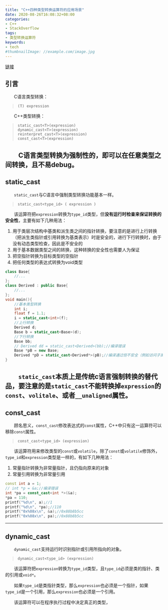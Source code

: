 ```yaml
---
title: "C++四种类型转换运算符的应用场景"
date: 2020-08-26T16:08:32+08:00
categories:
- C++
- StackOverflow
tags:
- 类型转换运算符
keywords:
- tech
#thumbnailImage: //example.com/image.jpg
---
```

[链接](https://stackoverflow.com/questions/332030/when-should-static-cast-dynamic-cast-const-cast-and-reinterpret-cast-be-used)
<!--more-->
## 引言
　　C语言类型转换：
> `(T) expression`

　　C++类型转换：
> `static_cast<T>(expression)`  
`dynamic_cast<T>(expression)`  
`reinterpret_cast<T>(expression)`  
`const_cast<T>(expression)`

　　C语言类型转换为强制性的，即可以在任意类型之间转换，且不易debug。
---
## **static_cast**
　　`static_cast`与C语言中强制类型转换功能基本一样。
> `static_cast<type_id> ( expression )`

　　该运算符把`expression`转换为`type_id`类型，但**没有运行时检查来保证转换的安全性**，主要有如下几种用法：
1. 用于类层次结构中基类和派生类之间的指针转换，要注意的是进行上行转换（把派生类指针或引用转换为基类表示）时是安全的，进行下行转换时，由于没有动态类型检查，因此是不安全的
2. 用于基本数据类型之间的转换，这种转换的安全性也需要人为保证
3. 把空指针转换为目标类型的空指针
4. 把任何类型的表达式转换为void类型

```cpp
class Base{
    //...
};
class Derived : public Base{
    //...
};
void main(){
    //基本类型转换
    int i;
    float f = 1.1;
    i = static_cast<int>(f);
    //上行转换
    Derived d;
    Base b = static_cast<Base>(d);
    //下行转换
    Base bb;
    // Derived dd = static_cast<Derived>(bb);//编译错误
    Base *pB = new Base;
    Derived *pD = static_cast<Derived*>(pB);//编译通过但不安全（例如访问子类成员）
}
```

　　`static_cast`本质上是传统c语言强制转换的替代品，要注意的是`static_cast`不能转换掉`expression`的`const`、`volitale`、或者`__unaligned`属性。
---
## **const_cast**
　　顾名思义，`const_cast`修改表达式的`const`属性，C++中只有这一运算符可以移除`const`属性。
> `const_cast<type_id> (expression)`

　　该运算符用来修改类型的`const`或`volatile`，除了`const`或`volatile`修饰外，`type_id`和`expression`类型是一样的，有如下几种用法：
1. 常量指针转换为非常量指针，且仍指向原来的对象
2. 常量引用转换为非常量引用

```cpp
const int a = 1;
// int *p = &a;//编译错误
int *pa = const_cast<int *>(&a);
*pa = 110;
printf("%d\n", a);//1
printf("%d\n", *pa);//110
printf("0x%08x\n", &a);//0x88b8b5cc
printf("0x%08x\n", pa);//0x88b8b5cc
```
---
## **dynamic_cast**
　　`dynamic_cast`支持运行时识别指针或引用所指向的对象。
> `dynamic_cast<type_id> (expression)`

　　该运算符把`expression`转换为`type_id`类型，且`type_id`必须是类的指针、类的引用或`void*`。

　　如果`type_id`是类指针类型，那么`expression`也必须是一个指针，如果`type_id`是一个引用，那么`expression`也必须是一个引用。

　　该运算符可以在程序执行过程中决定真正的类型，